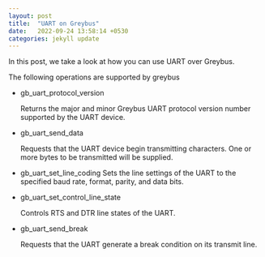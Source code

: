 ```yaml
---
layout: post
title:  "UART on Greybus"
date:   2022-09-24 13:58:14 +0530
categories: jekyll update
---
```

In this post, we take a look at how you can use UART over Greybus. 

The following operations are supported by greybus

* gb_uart_protocol_version
  
  Returns the major and minor Greybus UART protocol version number supported
  by the UART device.

* gb_uart_send_data
  
  Requests that the UART device begin transmitting characters. One or more
  bytes to be transmitted will be supplied.

* gb_uart_set_line_coding
  Sets the line settings of the UART to the specified baud rate, format,
  parity, and data bits.

* gb_uart_set_control_line_state
  
  Controls RTS and DTR line states of the UART.

* gb_uart_send_break

  Requests that the UART generate a break condition on its transmit line.
  
